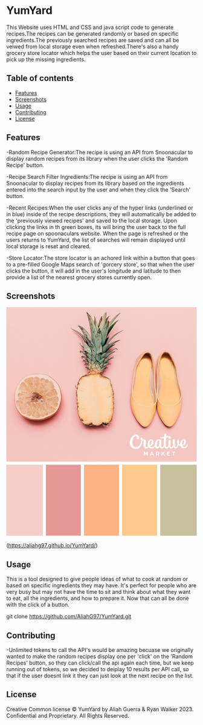 # YumYard
This Website uses HTML and CSS and java script code to generate recipes.The recipes can be generated randomly or based on specific ingredients.The previously searched recipes are saved and can all be veiwed from local storage even when refreshed.There's also a handy grocery store locator which helps the user based on their current location to pick up the missing ingredients.

## Table of contents
- [Features](#features)
- [Screenshots](#screenshots)
- [Usage](#usage)
- [Contributing](#contributing)
- [License](#license)

## Features
-Random Recipe Generator:The recipe is using an API from Snoonacular to display random recipes from its library when the user clicks the 'Random Recipe' button.

-Recipe Search Filter Ingredients:The recipe is using an API from Snoonacular to display recipes from its library based on the ingredients entered into the search input  by the user and when they click the 'Search' button.

-Recent Recipes:When the user clicks any of the hyper links (underlined or in blue) inside of the recipe descriptions, they will automatically be added to the 'previously viewed recipes' and saved to the local storage. Upon clicking the links in th green boxes, its will bring the user back to the full recipe page on spoonaculars website. When the page is refreshed or the users returns to YumYard, the list of searches will remain displayed until local storage is reset and cleared.

-Store Locator:The store locator is an achored link within a button that goes to a pre-filled Google Maps search of 'gorcery store', so that when the user clicks the button, it will add in the user's longitude and latitude to then provide a list of the nearest grocery stores currently open.



## Screenshots

![YumYard Screenshot](./assets/Images/ColorPalate.jpg)


(https://aliahg97.github.io/YumYard/)

## Usage 
This is a tool designed to give people ideas of what to cook at random or based on specific ingredients they may have. It's perfect for people who are very busy but may not have the time to sit and think about what they want to eat, all the ingredients, and how to prepare it. Now that can all be done with the click of a button.

git clone https://github.com/AliahG97/YumYard.git

## Contributing
-Unlimited tokens to call the API's would be amazing becuase we originally wanted to make the random recipes display one per 'click' on the 'Random Recipes' button, so they can click/call the api again each time, but we keep running out of tokens, so we decided to deiplay 10 results per API call, so that if the user doesnt link it they can just look at the next recipe on the list.

## License
Creative Common license
© YumYard by Aliah Guerra & Ryan Walker 2023. Confidential and Proprietary. All Rights Reserved.
